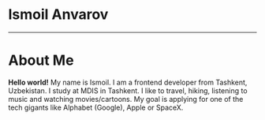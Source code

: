 # Ismoil Anvarov 
*******
# About Me
**Hello world!** 
My name is Ismoil. I am a frontend developer from Tashkent, Uzbekistan. I study at MDIS in Tashkent. I like to travel, hiking, listening to music and watching movies/cartoons. My goal is applying for one of the tech gigants like Alphabet (Google), Apple or SpaceX.


